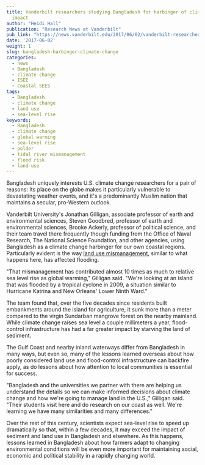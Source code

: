 ```yaml
---
title: Vanderbilt researchers studying Bangladesh for harbinger of climate change
  impact
author: "Heidi Hall"
publication: "Research News at Vanderbilt"
pub_link: "https://news.vanderbilt.edu/2017/06/02/vanderbilt-researchers-studying-bangladesh-for-harbinger-of-climate-change-impact/"
date: '2017-06-02'
weight: 1
slug: bangladesh-harbinger-climate-change
categories:
  - news
  - Bangladesh
  - climate change
  - ISEE
  - Coastal SEES
tags:
  - Bangladesh
  - climate change
  - land use
  - sea-level rise
keywords:
  - Bangladesh
  - climate change
  - global warming
  - sea-level rise
  - polder
  - tidal river mismanagement
  - flood risk
  - land-use
---
```


Bangladesh uniquely interests U.S. climate change researchers for a pair of reasons: Its place on the globe makes it particularly vulnerable to devastating weather events, and it's a predominantly Muslim nation that maintains a secular, pro-Western outlook.

Vanderbilt University's Jonathan Gilligan, associate professor of earth and environmental sciences, Steven Goodbred, professor of earth and environmental sciences, Brooke Ackerly, professor of political science, and their team travel there frequently though funding from the Office of Naval Research, The National Science Foundation, and other agencies, using Bangladesh as a climate change harbinger for our own coastal regions. Particularly evident is the way [land use mismanagement](https://news.vanderbilt.edu/2015/01/05/flood-control-efforts-in-bangladesh-exacerbate-flooding-threaten-millions/), similar to what happens here, has affected flooding.

<!--more-->

"That mismanagement has contributed almost 10 times as much to relative sea level rise as global warming," Gilligan said. "We're looking at an island that was flooded by a tropical cyclone in 2009, a situation similar to Hurricane Katrina and New Orleans' Lower Ninth Ward."

The team found that, over the five decades since residents built embankments around the island for agriculture, it sunk more than a meter compared to the virgin Sundarban mangrove forest on the nearby mainland. While climate change raises sea level a couple millimeters a year, flood-control infrastructure has had a far greater impact by starving the land of sediment.

The Gulf Coast and nearby inland waterways differ from Bangladesh in many ways, but even so, many of the lessons learned overseas about how poorly considered land use and flood-control infrastructure can backfire apply, as do lessons about how attention to local communities is essential for success.

"Bangladesh and the universities we partner with there are helping us understand the details so we can make informed decisions about climate change and how we're going to manage land in the U.S.," Gilligan said. "Their students visit here and do research on our coast as well. We're learning we have many similarities and many differences."

Over the rest of this century, scientists expect sea-level rise to speed up dramatically so that, within a few decades, it may exceed the impact of sediment and land use in Bangladesh and elsewhere. As this happens, lessons learned in Bangladesh about how farmers adapt to changing environmental conditions will be even more important for maintaining social, economic and political stability in a rapidly changing world.

